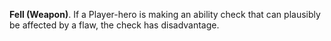 **Fell (Weapon)**. If a Player-hero is making an ability check that can plausibly be affected by a flaw, the check has disadvantage.